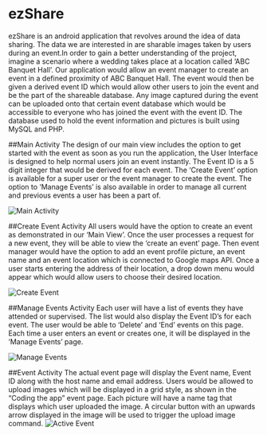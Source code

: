 # ezShare
ezShare is an android application that revolves around the idea of data sharing. The data we are interested in are sharable images taken by users during an event.In order to gain a better understanding of the project, imagine a scenario where a wedding takes place at a location called ‘ABC Banquet Hall’. Our application would allow an event manager to create an event in a defined proximity of ABC Banquet Hall. The event would then be given a derived event ID which would allow other users to join the event and be the part of  the shareable database. Any image captured during the event can be uploaded onto that certain event database which would be accessible to everyone who has joined the event with the event ID. The database used to hold the event information and pictures is built using MySQL and PHP.

##Main Activity
The design of our main view includes the option to get started with the event as soon as you run the application, the User Interface is designed to help normal users join an event instantly. The Event ID is a 5 digit integer that would be derived for each event. The ‘Create Event’ option is available for a super user or the event manager to create the event. The option to ‘Manage Events’ is also available in order to manage all current and previous events a user has been a part of. 

![Main Activity](https://github.com/OmarAlmootassem/Images/blob/master/ezShare1.png?raw=true)

##Create Event Activity
All users would have the option to create an event as demonstrated in our ‘Main View’. Once the user processes a request for a new event, they will be able to view the ‘create an event’ page. Then event manager would have the option to add an event profile picture, an event name and an event location which is connected to Google maps API. Once a user starts entering the address of their location, a drop down menu would appear which would allow users to choose their desired location. 

![Create Event](https://github.com/OmarAlmootassem/Images/blob/master/ezShare4.png?raw=true)

##Manage Events Activity
Each user will have a list of events they have attended or supervised. The list would also display the Event ID’s for each event. The user would be able to ‘Delete’ and ‘End’ events on this page. Each time a user enters an event or creates one, it will be displayed in the ‘Manage Events’ page. 

![Manage Events](https://github.com/OmarAlmootassem/Images/blob/master/ezShare3.png?raw=true)

##Event Activity
The actual event page will display the Event name, Event ID along with the host name and email address. Users would be allowed to upload images which will be displayed in a grid style, as shown in the “Coding the app” event page. Each picture will have a name tag that displays which user uploaded the image. A circular button with an upwards arrow displayed in the image will be used to trigger the upload image command. 
![Active Event](https://github.com/OmarAlmootassem/Images/blob/master/ezShare2.png?raw=true)
